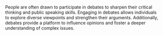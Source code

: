 People are often drawn to participate in debates to sharpen their critical thinking and public speaking skills. Engaging in debates allows individuals to explore diverse viewpoints and strengthen their arguments. Additionally, debates provide a platform to influence opinions and foster a deeper understanding of complex issues.

